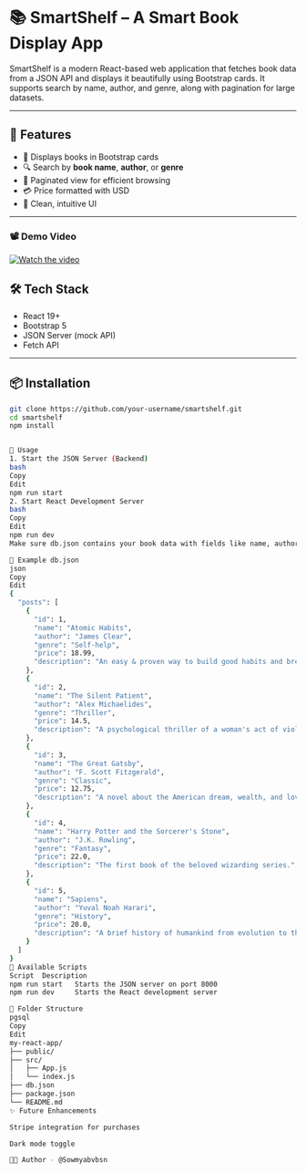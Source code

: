 # 📚 SmartShelf – A Smart Book Display App

SmartShelf is a modern React-based web application that fetches book data from a JSON API and displays it beautifully using Bootstrap cards. It supports search by name, author, and genre, along with pagination for large datasets.

---

## 🚀 Features

- 📖 Displays books in Bootstrap cards
- 🔍 Search by **book name**, **author**, or **genre**
- 📑 Paginated view for efficient browsing
- 💳 Price formatted with USD
- 🧠 Clean, intuitive UI

---

### 📽 Demo Video

[![Watch the video](https://img.youtube.com/vi/8TI5uJ2XC3M/0.jpg)](https://www.youtube.com/watch?v=8TI5uJ2XC3M)

## 🛠️ Tech Stack

- React 19+
- Bootstrap 5
- JSON Server (mock API)
- Fetch API

---

## 📦 Installation

```bash
git clone https://github.com/your-username/smartshelf.git
cd smartshelf
npm install


🧪 Usage
1. Start the JSON Server (Backend)
bash
Copy
Edit
npm run start
2. Start React Development Server
bash
Copy
Edit
npm run dev
Make sure db.json contains your book data with fields like name, author, genre, price, description.

📁 Example db.json
json
Copy
Edit
{
  "posts": [
    {
      "id": 1,
      "name": "Atomic Habits",
      "author": "James Clear",
      "genre": "Self-help",
      "price": 18.99,
      "description": "An easy & proven way to build good habits and break bad ones."
    },
    {
      "id": 2,
      "name": "The Silent Patient",
      "author": "Alex Michaelides",
      "genre": "Thriller",
      "price": 14.5,
      "description": "A psychological thriller of a woman's act of violence against her husband."
    },
    {
      "id": 3,
      "name": "The Great Gatsby",
      "author": "F. Scott Fitzgerald",
      "genre": "Classic",
      "price": 12.75,
      "description": "A novel about the American dream, wealth, and love in the Jazz Age."
    },
    {
      "id": 4,
      "name": "Harry Potter and the Sorcerer's Stone",
      "author": "J.K. Rowling",
      "genre": "Fantasy",
      "price": 22.0,
      "description": "The first book of the beloved wizarding series."
    },
    {
      "id": 5,
      "name": "Sapiens",
      "author": "Yuval Noah Harari",
      "genre": "History",
      "price": 20.0,
      "description": "A brief history of humankind from evolution to the present day."
    }
  ]
}
🧰 Available Scripts
Script	Description
npm run start	Starts the JSON server on port 8000
npm run dev	    Starts the React development server

📁 Folder Structure
pgsql
Copy
Edit
my-react-app/
├── public/
├── src/
│   ├── App.js
│   └── index.js
├── db.json
├── package.json
└── README.md
✨ Future Enhancements

Stripe integration for purchases

Dark mode toggle

👨‍💻 Author - @Sowmyabvbsn
